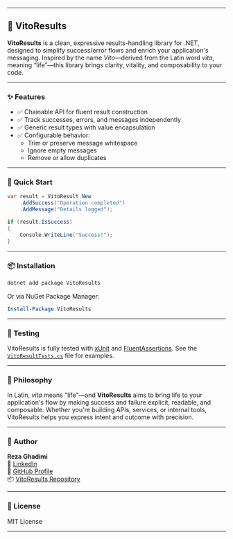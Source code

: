 
---

## 📘 VitoResults

**VitoResults** is a clean, expressive results-handling library for .NET, designed to simplify success/error flows and enrich your application's messaging. Inspired by the name *Vito*—derived from the Latin word *vita*, meaning “life”—this library brings clarity, vitality, and composability to your code.

---

### ✨ Features

- ✅ Chainable API for fluent result construction  
- ✅ Track successes, errors, and messages independently  
- ✅ Generic result types with value encapsulation  
- ✅ Configurable behavior:
  - Trim or preserve message whitespace
  - Ignore empty messages
  - Remove or allow duplicates

---

### 🚀 Quick Start

```csharp
var result = VitoResult.New
    .AddSuccess("Operation completed")
    .AddMessage("Details logged");

if (result.IsSuccess)
{
    Console.WriteLine("Success!");
}
```

---

### 📦 Installation

```bash
dotnet add package VitoResults
```

Or via NuGet Package Manager:

```powershell
Install-Package VitoResults
```

---

### 🧪 Testing

VitoResults is fully tested with [xUnit](https://xunit.net) and [FluentAssertions](https://fluentassertions.com). See the [`VitoResultTests.cs`](https://github.com/reza-ghadimi/VitoResults/blob/main/tests/VitoResults.Tests/VitoResultTests.cs) file for examples.

---

### 📖 Philosophy

In Latin, *vita* means "life"—and **VitoResults** aims to bring life to your application's flow by making success and failure explicit, readable, and composable. Whether you're building APIs, services, or internal tools, VitoResults helps you express intent and outcome with precision.

---

### 👤 Author

**Reza Ghadimi**  
🔗 [LinkedIn](https://www.linkedin.com/in/rezaghadimi/)  
🐙 [GitHub Profile](https://github.com/reza-ghadimi)  
📦 [VitoResults Repository](https://github.com/reza-ghadimi/VitoResults)

---

### 📄 License

MIT License

---
